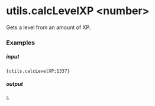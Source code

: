# utils.calcLevelXP &lt;number&gt;
		
Gets a level from an amount of XP.

### Examples

##### input
```{utils.calcLevelXP;1337}```

##### output
```5```